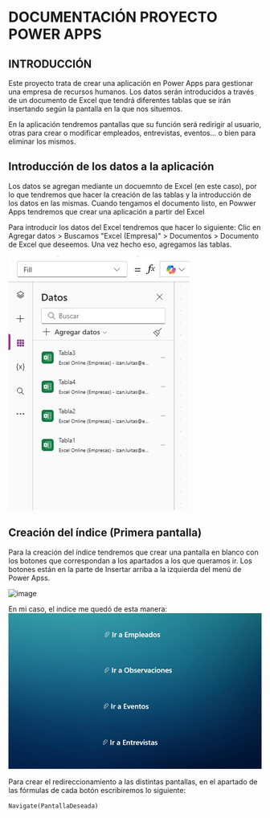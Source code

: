 # DOCUMENTACIÓN PROYECTO POWER APPS

## INTRODUCCIÓN
Este proyecto trata de crear una aplicación en Power Apps para gestionar una empresa de recursos humanos. Los datos serán introducidos a través de un documento de Excel que tendrá
diferentes tablas que se irán insertando según la pantalla en la que nos situemos.

En la aplicación tendremos pantallas que su función será redirigir al usuario, otras para crear o modificar empleados, entrevistas, eventos...
o bien para eliminar los mismos.

## Introducción de los datos a la aplicación
Los datos se agregan mediante un docuemnto de Excel (en este caso), por lo que tendremos que hacer la creación de las tablas y la introducción de los datos en las mismas.
Cuando tengamos el documento listo, en Powwer Apps tendremos que crear una aplicación a partir del Excel

Para introducir los datos del Excel tendremos que hacer lo siguiente:
Clic en Agregar datos > Buscamos "Excel (Empresa)" > Documentos > Documento de Excel que deseemos.
Una vez hecho eso, agregamos las tablas.

![Captura valores 1](/imagenes/capexcel.jpg)

## Creación del índice (Primera pantalla)
Para la creación del índice tendremos que crear una pantalla en blanco con los botones que correspondan a los apartados a los que queramos ir.
Los botones están en la parte de Insertar arriba a la izquierda del menú de Power Apss.

![image](https://github.com/user-attachments/assets/ea9f36ff-9a78-4459-8491-90342a7f1b82)

En mi caso, el indice me quedó de esta manera:
![Captura valores 1](/imagenes/indice.jpg)

Para crear el redireccionamiento a las distintas pantallas, en el apartado de las fórmulas de cada botón escribiremos lo siguiente:
```
Navigate(PantallaDeseada)
```

